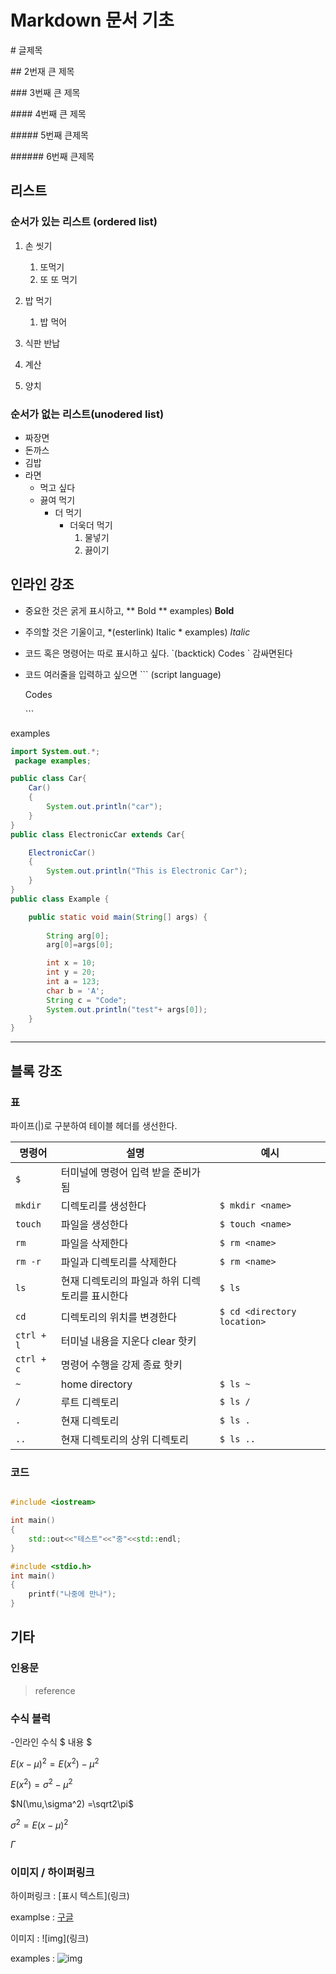 # Markdown 문서 기초


\# 글제목

\## 2번재 큰 제목

\### 3번째 큰 제목

\#### 4번째 큰 제목

\##### 5번째 큰제목 

\###### 6번째 큰제목

## 리스트

### 순서가 있는 리스트 (ordered list)

1. 손 씻기
   1. 또먹기
   2. 또 또 먹기   


2. 밥 먹기
   1. 밥 먹어
3. 식판 반납
4. 계산 
5. 양치

### 순서가 없는 리스트(unodered list)
* 짜장면
* 돈까스
* 김밥
* 라면
  * 먹고 싶다
  * 끓여 먹기
    * 더 먹기
      * 더욱더 먹기
        1. 물넣기
        2. 끓이기

## 인라인 강조
- 중요한 것은 굵게 표시하고, \** Bold \** examples) **Bold**

- 주의할 것은 기울이고, \*(esterlink) Italic \* examples)  *Italic*

- 코드 혹은 명령어는 따로 표시하고 싶다. \`(backtick) Codes \` 감싸면된다 
- 코드 여러줄을 입력하고 싶으면 \``` (script language) 
  
  Codes 
  
  \```

examples
```java
import System.out.*;
 package examples;

public class Car{
    Car()
    {
        System.out.println("car");
    }
}
public class ElectronicCar extends Car{

    ElectronicCar()
    {
        System.out.println("This is Electronic Car");
    }
}
public class Example {

	public static void main(String[] args) {
	
        String arg[0];
        arg[0]=args[0];

		int x = 10;
		int y = 20;
		int a = 123;
		char b = 'A';
		String c = "Code"; 
        System.out.println("test"+ args[0]);
    }
}

```
---
## 블록 강조

### 표
파이프(|)로 구분하여 테이블 헤더를 생선한다.

|명령어|설명|예시|
|-|-|-|
|`$`| 터미널에 명령어 입력 받을 준비가 됨 | |
|`mkdir`|디렉토리를 생성한다|`$ mkdir <name>` |
|`touch`|파일을 생성한다|`$ touch <name>` |
|`rm`|파일을 삭제한다|`$ rm <name>` |
|`rm -r`|파일과 디렉토리를 삭제한다|`$ rm <name>` |
|`ls`|현재 디렉토리의 파일과 하위 디렉토리를 표시한다|`$ ls` |
|`cd`|디렉토리의 위치를 변경한다 |`$ cd <directory location>`
|`ctrl + l`| 터미널 내용을 지운다 clear 핫키||
|`ctrl + c`| 명령어 수행을 강제 종료 핫키 ||
|`~`|home directory |`$ ls ~`|
|`/`| 루트 디렉토리|`$ ls /`|
|`.`| 현재 디렉토리|`$ ls .`|
|`..`| 현재 디렉토리의 상위 디렉토리 |`$ ls ..`|


### 코드

```c++

#include <iostream>

int main()
{
    std::out<<"테스트"<<"중"<<std::endl;
}
```

```c
#include <stdio.h>
int main()
{
    printf("나중에 만나");
}
```

## 기타

### 인용문
> reference

### 수식 블럭
-인라인 수식 \$ 내용 \$

$E(x-\mu)^2= E(x^2)-\mu^2$

$E(x^2)=\sigma^2-\mu^2$

$N(\mu,\sigma^2) =\sqrt2\pi$

$\sigma^2=E(x-\mu)^2$

$\Gamma$

### 이미지 / 하이퍼링크
하이퍼링크 : \[표시 텍스트](링크)

examplse : [구글](https://google.com)

이미지 : \![img]\(링크)

examples : ![img]()


